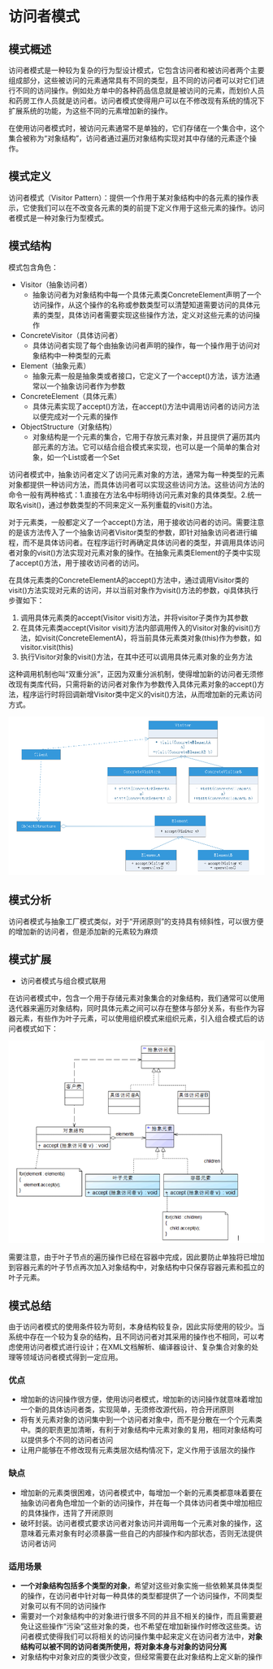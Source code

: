 # 访问者模式

## 模式概述
访问者模式是一种较为复杂的行为型设计模式，它包含访问者和被访问者两个主要组成部分，这些被访问的元素通常具有不同的类型，且不同的访问者可以对它们进行不同的访问操作。例如处方单中的各种药品信息就是被访问的元素，而划价人员和药房工作人员就是访问者。访问者模式使得用户可以在不修改现有系统的情况下扩展系统的功能，为这些不同的元素增加新的操作。

在使用访问者模式时，被访问元素通常不是单独的，它们存储在一个集合中，这个集合被称为“对象结构”，访问者通过遍历对象结构实现对其中存储的元素逐个操作。

## 模式定义
访问者模式（Visitor Pattern）：提供一个作用于某对象结构中的各元素的操作表示，它使我们可以在不改变各元素的类的前提下定义作用于这些元素的操作。访问者模式是一种对象行为型模式。


## 模式结构
模式包含角色：
- Visitor（抽象访问者）
    - 抽象访问者为对象结构中每一个具体元素类ConcreteElement声明了一个访问操作，从这个操作的名称或参数类型可以清楚知道需要访问的具体元素的类型，具体访问者需要实现这些操作方法，定义对这些元素的访问操作
- ConcreteVisitor（具体访问者）
    - 具体访问者实现了每个由抽象访问者声明的操作，每一个操作用于访问对象结构中一种类型的元素
- Element（抽象元素）
    - 抽象元素一般是抽象类或者接口，它定义了一个accept()方法，该方法通常以一个抽象访问者作为参数
- ConcreteElement（具体元素）
    - 具体元素实现了accept()方法，在accept()方法中调用访问者的访问方法以便完成对一个元素的操作
- ObjectStructure（对象结构）
    - 对象结构是一个元素的集合，它用于存放元素对象，并且提供了遍历其内部元素的方法。它可以结合组合模式来实现，也可以是一个简单的集合对象，如一个List或者一个Set

访问者模式中，抽象访问者定义了访问元素对象的方法，通常为每一种类型的元素对象都提供一种访问方法，而具体访问者可以实现这些访问方法。这些访问方法的命令一般有两种格式：1.直接在方法名中标明待访问元素对象的具体类型。2.统一取名visit()，通过参数类型的不同来定义一系列重载的visit()方法。

对于元素类，一般都定义了一个accept()方法，用于接收访问者的访问。需要注意的是该方法传入了一个抽象访问者Visitor类型的参数，即针对抽象访问者进行编程，而不是具体访问者。在程序运行时再确定具体访问者的类型，并调用具体访问者对象的visit()方法实现对元素对象的操作。在抽象元素类Element的子类中实现了accept()方法，用于接收访问者的访问。

在具体元素类的ConcreteElementA的accept()方法中，通过调用Visitor类的visit()方法实现对元素的访问，并以当前对象作为visit()方法的参数，qi具体执行步骤如下：

1. 调用具体元素类的accept(Visitor visit)方法，并将visitor子类作为其参数
2. 在具体元素类accept(Visitor visit)方法内部调用传入的Visitor对象的visit()方法，如visit(ConcreteElementA)，将当前具体元素类对象(this)作为参数，如visitor.visit(this)
3. 执行Visitor对象的visit()方法，在其中还可以调用具体元素对象的业务方法

这种调用机制也叫“双重分派”，正因为双重分派机制，使得增加新的访问者无须修改现有类库代码，只需将新的访问者对象作为参数传入具体元素对象的accept()方法，程序运行时将回调新增Visitor类中定义的visit()方法，从而增加新的元素访问方式。

![](visitor.png)

## 模式分析
访问者模式与抽象工厂模式类似，对于“开闭原则”的支持具有倾斜性，可以很方便的增加新的访问者，但是添加新的元素较为麻烦

## 模式扩展
- 访问者模式与组合模式联用

在访问者模式中，包含一个用于存储元素对象集合的对象结构，我们通常可以使用迭代器来遍历对象结构，同时具体元素之间可以存在整体与部分关系，有些作为容器元素，有些作为叶子元素，可以使用组织模式来组织元素，引入组合模式后的访问者模式如下：

![](visitor_composite.png)


需要注意，由于叶子节点的遍历操作已经在容器中完成，因此要防止单独将已增加到容器元素的叶子节点再次加入对象结构中，对象结构中只保存容器元素和孤立的叶子元素。

## 模式总结
由于访问者模式的使用条件较为苛刻，本身结构较复杂，因此实际使用的较少。当系统中存在一个较为复杂的结构，且不同访问者对其采用的操作也不相同，可以考虑使用访问者模式进行设计；在XML文档解析、编译器设计、复杂集合对象的处理等领域访问者模式得到一定应用。

### 优点
- 增加新的访问操作很方便，使用访问者模式，增加新的访问操作就意味着增加一个新的具体访问者类，实现简单，无须修改源代码，符合开闭原则
- 将有关元素对象的访问集中到一个访问者对象中，而不是分散在一个个元素类中。类的职责更加清晰，有利于对象结构中元素对象的复用，相同对象结构可以提供多个不同的访问者访问
- 让用户能够在不修改现有元素类层次结构情况下，定义作用于该层次的操作

### 缺点
- 增加新的元素类很困难，访问者模式中，每增加一个新的元素类都意味着要在抽象访问者角色增加一个新的访问操作，并在每一个具体访问者类中增加相应的具体操作，违背了开闭原则
- 破坏封装。访问者模式要求访问者对象访问并调用每一个元素对象的操作，这意味着元素对象有时必须暴露一些自己的内部操作和内部状态，否则无法提供访问者访问

### 适用场景
- **一个对象结构包括多个类型的对象**，希望对这些对象实施一些依赖某具体类型的操作，在访问者中针对每一种具体的类型都提供了一个访问操作，不同类型对象可以有不同的访问操作
- 需要对一个对象结构中的对象进行很多不同的并且不相关的操作，而且需要避免让这些操作“污染”这些对象的类，也不希望在增加新操作时修改这些类。访问者模式使得我们可以将相关的访问操作集中起来定义在访问者方法中，**对象结构可以被不同的访问者类所使用，将对象本身与对象的访问分离**
- 对象结构中对象对应的类很少改变，但经常需要在此对象结构上定义新的操作
